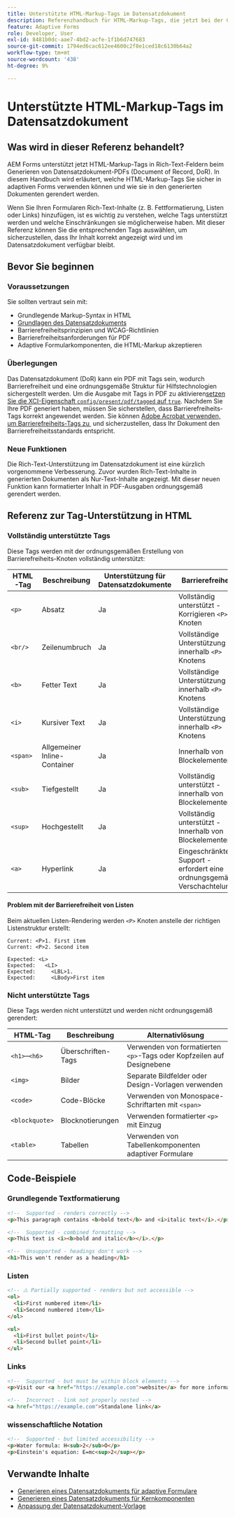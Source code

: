 ```yaml
---
title: Unterstützte HTML-Markup-Tags im Datensatzdokument
description: Referenzhandbuch für HTML-Markup-Tags, die jetzt bei der Generierung von Datensatzdokumenten unterstützt werden, einschließlich Rendering-Verhalten und Überlegungen zur Barrierefreiheit
feature: Adaptive Forms
role: Developer, User
exl-id: 8481b0dc-aae7-4bd2-acfe-1f1b6d747683
source-git-commit: 1794ed6cac612ee4600c2f8e1ced18c6130b64a2
workflow-type: tm+mt
source-wordcount: '438'
ht-degree: 9%

---
```



# Unterstützte HTML-Markup-Tags im Datensatzdokument

## Was wird in dieser Referenz behandelt?

AEM Forms unterstützt jetzt HTML-Markup-Tags in Rich-Text-Feldern beim Generieren von Datensatzdokument-PDFs (Document of Record, DoR). In diesem Handbuch wird erläutert, welche HTML-Markup-Tags Sie sicher in adaptiven Forms verwenden können und wie sie in den generierten Dokumenten gerendert werden.

Wenn Sie Ihren Formularen Rich-Text-Inhalte (z. B. Fettformatierung, Listen oder Links) hinzufügen, ist es wichtig zu verstehen, welche Tags unterstützt werden und welche Einschränkungen sie möglicherweise haben. Mit dieser Referenz können Sie die entsprechenden Tags auswählen, um sicherzustellen, dass Ihr Inhalt korrekt angezeigt wird und im Datensatzdokument verfügbar bleibt.

## Bevor Sie beginnen

### Voraussetzungen

Sie sollten vertraut sein mit:

- Grundlegende Markup-Syntax in HTML
- [Grundlagen des Datensatzdokuments](/help/forms/generate-document-of-record-for-non-xfa-based-adaptive-forms.md)
- Barrierefreiheitsprinzipien und WCAG-Richtlinien
- Barrierefreiheitsanforderungen für PDF
- Adaptive Formularkomponenten, die HTML-Markup akzeptieren

### Überlegungen

Das Datensatzdokument (DoR) kann ein PDF mit Tags sein, wodurch Barrierefreiheit und eine ordnungsgemäße Struktur für Hilfstechnologien sichergestellt werden. Um die Ausgabe mit Tags in PDF zu aktivieren[&#x200B; setzen Sie die XCI-Eigenschaft `config/present/pdf/tagged` auf `true`](/help/forms/generate-document-of-record-for-non-xfa-based-adaptive-forms.md#use-a-custom-xci-file). Nachdem Sie Ihre PDF generiert haben, müssen Sie sicherstellen, dass Barrierefreiheits-Tags korrekt angewendet werden. Sie können [Adobe Acrobat verwenden, um Barrierefreiheits-Tags zu &#x200B;](https://helpx.adobe.com/in/acrobat/using/create-verify-pdf-accessibility.html) und sicherzustellen, dass Ihr Dokument den Barrierefreiheitsstandards entspricht.

### Neue Funktionen

Die Rich-Text-Unterstützung im Datensatzdokument ist eine kürzlich vorgenommene Verbesserung. Zuvor wurden Rich-Text-Inhalte in generierten Dokumenten als Nur-Text-Inhalte angezeigt. Mit dieser neuen Funktion kann formatierter Inhalt in PDF-Ausgaben ordnungsgemäß gerendert werden.

## Referenz zur Tag-Unterstützung in HTML

### Vollständig unterstützte Tags

Diese Tags werden mit der ordnungsgemäßen Erstellung von Barrierefreiheits-Knoten vollständig unterstützt:

| HTML-Tag | Beschreibung | Unterstützung für Datensatzdokumente | Barrierefreiheit | Beispiel |
|----------|-------------|-------------|---------------|---------|
| `<p>` | Absatz | Ja | Vollständig unterstützt - Korrigieren `<P>` Knoten | `<p>This is a paragraph.</p>` |
| `<br/>` | Zeilenumbruch | Ja | Vollständige Unterstützung - innerhalb `<P>` Knotens | `<p>Line 1<br/>Line 2</p>` |
| `<b>` | Fetter Text | Ja | Vollständige Unterstützung - innerhalb `<P>` Knotens | `<b>bold text</b>` |
| `<i>` | Kursiver Text | Ja | Vollständige Unterstützung - innerhalb `<P>` Knotens | `<i>italic text</i>` |
| `<span>` | Allgemeiner Inline-Container | Ja | Innerhalb von Blockelementen | `<span>styled text</span>` |
| `<sub>` | Tiefgestellt | Ja | Vollständig unterstützt - innerhalb von Blockelementen | `H<sub>2</sub>O` |
| `<sup>` | Hochgestellt | Ja | Vollständig unterstützt - Innerhalb von Blockelementen | `E=mc<sup>2</sup>` |
| `<a>` | Hyperlink | Ja | Eingeschränkter Support - erfordert eine ordnungsgemäße Verschachtelung | `<a href="url">link text</a>` |


#### Problem mit der Barrierefreiheit von Listen

Beim aktuellen Listen-Rendering werden `<P>` Knoten anstelle der richtigen Listenstruktur erstellt:

```
Current: <P>1. First item
Current: <P>2. Second item

Expected: <L>
Expected:   <LI>
Expected:     <LBL>1.
Expected:     <LBody>First item
```

### Nicht unterstützte Tags

Diese Tags werden nicht unterstützt und werden nicht ordnungsgemäß gerendert:

| HTML-Tag | Beschreibung | Alternativlösung |
|----------|-------------|---------------------|
| `<h1>`–`<h6>` | Überschriften-Tags | Verwenden von formatierten `<p>`-Tags oder Kopfzeilen auf Designebene |
| `<img>` | Bilder | Separate Bildfelder oder Design-Vorlagen verwenden |
| `<code>` | Code-Blöcke | Verwenden von Monospace-Schriftarten mit `<span>` |
| `<blockquote>` | Blocknotierungen | Verwenden formatierter `<p>` mit Einzug |
| `<table>` | Tabellen | Verwenden von Tabellenkomponenten adaptiver Formulare |

## Code-Beispiele

### Grundlegende Textformatierung

```html
<!--  Supported - renders correctly -->
<p>This paragraph contains <b>bold text</b> and <i>italic text</i>.</p>

<!--  Supported - combined formatting -->
<p>This text is <i><b>bold and italic</b></i>.</p>

<!--  Unsupported - headings don't work -->
<h1>This won't render as a heading</h1>
```

### Listen

```html
<!-- ⚠️ Partially supported - renders but not accessible -->
<ol>
  <li>First numbered item</li>
  <li>Second numbered item</li>
</ol>

<ul>
  <li>First bullet point</li>
  <li>Second bullet point</li>
</ul>
```

### Links

```html
<!--  Supported - but must be within block elements -->
<p>Visit our <a href="https://example.com">website</a> for more information.</p>

<!--  Incorrect - link not properly nested -->
<a href="https://example.com">Standalone link</a>
```

### wissenschaftliche Notation

```html
<!--  Supported - but limited accessibility -->
<p>Water formula: H<sub>2</sub>O</p>
<p>Einstein's equation: E=mc<sup>2</sup></p>
```

## Verwandte Inhalte


- [Generieren eines Datensatzdokuments für adaptive Formulare](/help/forms/generate-document-of-record-for-non-xfa-based-adaptive-forms.md)
- [Generieren eines Datensatzdokuments für Kernkomponenten](/help/forms/generate-document-of-record-core-components.md)
- [Anpassung der Datensatzdokument-Vorlage](/help/forms/generate-document-of-record-for-non-xfa-based-adaptive-forms.md#customize-the-branding-information-in-document-of-record)

